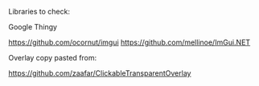 ﻿Libraries to check:

Google Thingy

https://github.com/ocornut/imgui
https://github.com/mellinoe/ImGui.NET


Overlay copy pasted from:

https://github.com/zaafar/ClickableTransparentOverlay